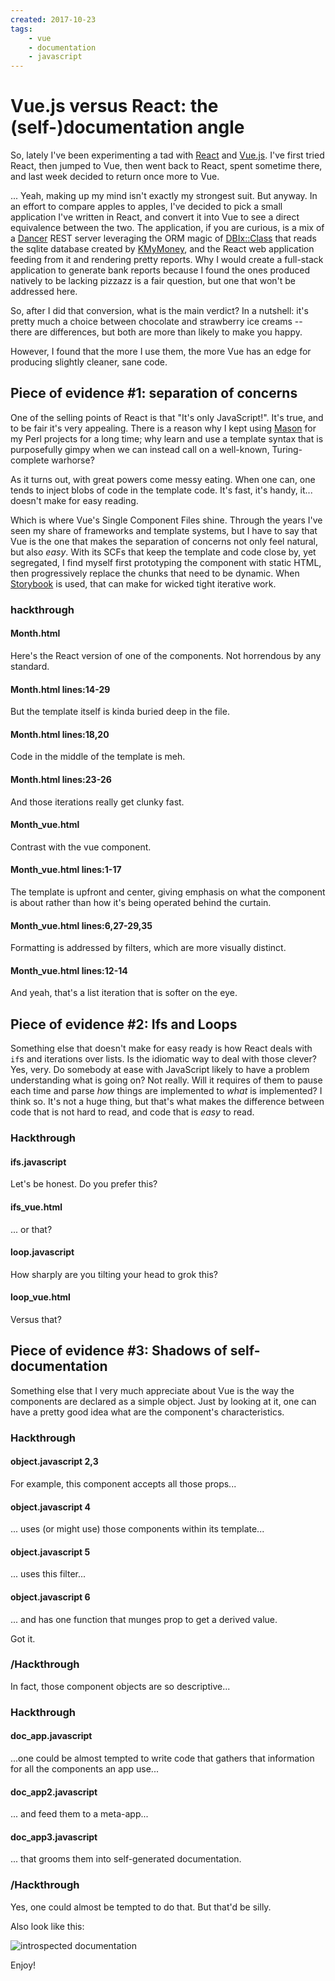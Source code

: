 ```yaml
---
created: 2017-10-23
tags:
    - vue
    - documentation
    - javascript
---
```


# Vue.js versus React: the (self-)documentation angle

So, lately I've been 
experimenting a tad with [React][react] and [Vue.js][vue]. I've first tried 
React, then jumped to Vue, then went back to React, spent sometime there, and
last week decided to return once more to Vue.

... Yeah, making up my mind isn't exactly my strongest suit.
But anyway. In an effort to compare apples to apples, I've decided to 
pick a small application I've written in React, and convert it into Vue to 
see a direct equivalence between the two. The application, if you are curious,
is a mix of a [Dancer][dancer] REST server leveraging the ORM magic of
[DBIx::Class][dbix] that reads the sqlite database created by
[KMyMoney][kmymoney], and the React web application feeding from it and
rendering pretty reports. Why I would create a full-stack application to
generate bank reports because I found the ones produced natively to be lacking
pizzazz is a fair question, but one that won't be addressed here. 

So, after I did that conversion, what is the main verdict? In a nutshell:
it's pretty much a choice between chocolate
and strawberry ice creams -- there are differences, but both are more than
likely to make you happy.

However, I found that the more I use them, the more Vue has an edge for
producing slightly cleaner, sane code.

## Piece of evidence #1: separation of concerns

One of the selling points of React is that "It's only JavaScript!". It's true,
and to be fair it's very appealing. There is a reason why I kept using [Mason][mason] for
my Perl projects for a long time; why learn and use a template
syntax that is purposefully gimpy when we can instead call on a well-known,
Turing-complete warhorse? 

As it turns out, with great powers come messy eating. When one can, one tends
to inject blobs of code in the template code. It's fast, it's handy, it...
doesn't make for easy reading. 


Which is where Vue's Single Component Files shine. Through the years I've seen
my share of frameworks and template systems, but I have to say that Vue is the
one that makes the separation of concerns not only feel natural, but also
*easy*. With its SCFs that keep the template and code close by, yet
segregated, I find myself first prototyping the component with static HTML,
then progressively replace the chunks that need to be dynamic. When
[Storybook][storybook] is used, that can make for wicked tight iterative
work.

### hackthrough

#### Month.html

Here's the React version of one of the components. Not horrendous
by any standard. 

#### Month.html lines:14-29

But the template itself is kinda buried deep in the file.

#### Month.html lines:18,20

Code in the middle of the template is meh.

#### Month.html lines:23-26

And those iterations really get clunky fast.

#### Month_vue.html

Contrast with the vue component. 

#### Month_vue.html lines:1-17

The template is upfront and center, giving emphasis on what the component is
about rather than how it's being operated behind the curtain.

#### Month_vue.html lines:6,27-29,35

Formatting is addressed by filters, which are more visually distinct.

#### Month_vue.html lines:12-14 

And yeah, that's a list iteration that is softer on the eye. 



## Piece of evidence #2: Ifs and Loops

Something else that doesn't make for easy ready is how React deals with `if`s
and iterations over lists. Is the idiomatic way to deal with those clever?
Yes, very. Do somebody at ease with JavaScript likely to have a problem understanding what is going on?
Not really. Will it requires of them to pause each time and parse *how* things
are implemented to *what* is implemented? I think so.  It's not a huge thing,
but that's what makes the difference between code that is not hard to read,
and code that is *easy* to read.

### Hackthrough

#### ifs.javascript

Let's be honest. Do you prefer this?

#### ifs_vue.html

... or that?


#### loop.javascript

How sharply are you tilting your head to grok this?

#### loop_vue.html

Versus that?


## Piece of evidence #3: Shadows of self-documentation

Something else that I very much appreciate about Vue is the 
way the components are declared as a simple object. Just by looking
at it, one can have a pretty good idea what are the component's
characteristics.

### Hackthrough

#### object.javascript 2,3

For example, this component accepts all those props...


#### object.javascript 4

... uses (or might use) those components within its template...


#### object.javascript 5

... uses this filter...


#### object.javascript 6

... and has one function that munges prop to get
a derived value. 

Got it.


### /Hackthrough

In fact, those component objects are so descriptive...

### Hackthrough

#### doc_app.javascript

...one could be almost
tempted to write code that gathers that information for all the 
components an app use...

#### doc_app2.javascript

... and feed them to a meta-app...

#### doc_app3.javascript

... that grooms them into self-generated documentation.


### /Hackthrough

Yes, one could almost be tempted to do that. But that'd be silly.

Also look like this:

![introspected documentation](./screenshot.png)


Enjoy!

[mason]: https://metacpan.org/release/HTML-Mason
[react]: https://reactjs.org/
[vue]: https://vuejs.org/
[dancer]: https://metacpan.org/release/Dancer2
[dbix]: https://metacpan.org/release/DBIx-Class
[kmymoney]: https://kmymoney.org/
[redux]: http://redux.js.orgA
[vuex]: https://github.com/vuejs/vuex
[storybook]: https://github.com/storybooks/storybook
